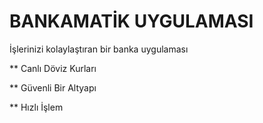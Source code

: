 # BANKAMATİK UYGULAMASI #

İşlerinizi kolaylaştıran bir banka uygulaması

** Canlı Döviz Kurları

** Güvenli Bir Altyapı

** Hızlı İşlem 